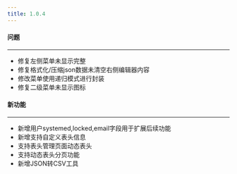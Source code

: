 ```yaml
---
title: 1.0.4
---
```


#### 问题

---

- 修复左侧菜单未显示完整
- 修复格式化/压缩json数据未清空右侧编辑器内容
- 修改菜单使用递归模式进行封装
- 修复二级菜单未显示图标

#### 新功能

---

- 新增用户systemed,locked,email字段用于扩展后续功能
- 新增支持自定义表头信息
- 支持表头管理页面动态表头
- 支持动态表头分页功能
- 新增JSON转CSV工具
